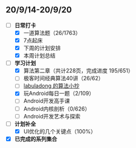 ## 20/9/14-20/9/20
- [ ] **日常打卡**
  - [x] 一道算法题（26/1763）
  - [x] 7点起床
  - [x] 下周的计划安排
  - [x] 本周计划总结
- [ ] **学习计划**
  - [x] 算法第二章（共计228页，完成进度 195/651）
  - [ ] 极客时间经典算法40讲（26/62）
  - [ ] [labuladong 的算法小抄](https://labuladong.gitbook.io/algo/)
  - [x] 玩Android每日一题（2/109）
  - [ ] Android开发高手课 
  - [ ] Android内核剖析（0/626）
  - [ ] Android开发艺术与探索
- [ ] **计划补全**
   - [x] UI优化的几个关键点（100%）
- [x] **已完成的系列集合**